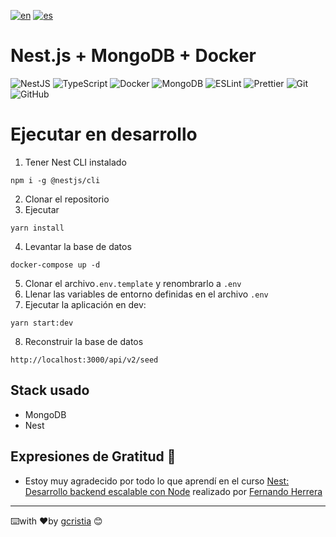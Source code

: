 [![en](https://img.shields.io/badge/lang-en-red.svg)](https://github.com/gcristia/nestjs-mongodb-docker/blob/main/README.md)
[![es](https://img.shields.io/badge/lang-es-yellow.svg)](https://github.com/gcristia/nestjs-mongodb-docker/blob/main/README.es.md)

# Nest.js + MongoDB + Docker

![NestJS](https://img.shields.io/badge/nestjs-%23E0234E.svg?style=for-the-badge&logo=nestjs&logoColor=white)
![TypeScript](https://img.shields.io/badge/typescript-%23007ACC.svg?style=for-the-badge&logo=typescript&logoColor=white)
![Docker](https://img.shields.io/badge/docker-%230db7ed.svg?style=for-the-badge&logo=docker&logoColor=white)
![MongoDB](https://img.shields.io/badge/MongoDB-%234ea94b.svg?style=for-the-badge&logo=mongodb&logoColor=white)
![ESLint](https://img.shields.io/badge/eslint-3A33D1?style=for-the-badge&logo=eslint&logoColor=white)
![Prettier](https://img.shields.io/badge/prettier-1A2C34?style=for-the-badge&logo=prettier&logoColor=F7BA3E)
![Git](https://img.shields.io/badge/git-%23F05033.svg?style=for-the-badge&logo=git&logoColor=white)
![GitHub](https://img.shields.io/badge/github-%23121011.svg?style=for-the-badge&logo=github&logoColor=white)
# Ejecutar en desarrollo

1. Tener Nest CLI instalado

```
npm i -g @nestjs/cli
```
2. Clonar el repositorio
3. Ejecutar

```
yarn install
```

4. Levantar la base de datos

```
docker-compose up -d
```

5. Clonar el archivo```.env.template``` y renombrarlo a ```.env```
6. Llenar las variables de entorno definidas en el archivo ```.env```
7. Ejecutar la aplicación en dev:

```
yarn start:dev
```

8. Reconstruir la base de datos

``` 
http://localhost:3000/api/v2/seed
```

## Stack usado

* MongoDB
* Nest

## Expresiones de Gratitud 🎁
* Estoy muy agradecido por todo lo que aprendí en el curso [Nest: Desarrollo backend escalable con Node](https://www.udemy.com/course/nest-framework/) realizado por [Fernando Herrera](https://fernando-herrera.com/)
---
⌨️with ❤️by [gcristia](https://github.com/gcristia) 😊 